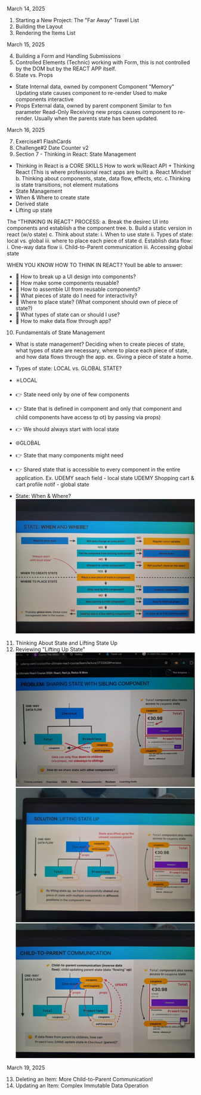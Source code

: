 March 14, 2025

1. Starting a New Project: The "Far Away" Travel List
2. Building the Layout
3. Rendering the Items List

March 15, 2025

4. Building a Form and Handling Submissions
5. Controlled Elements (Technic) working with Form, this is not controlled by the DOM but by the REACT APP itself.
6. State vs. Props

- State
  Internal data, owned by component
  Component "Memory"
  Updating state causes component to re-render
  Used to make components interactive
- Props
  External data, owned by parent component
  Similar to fxn parameter
  Read-Only
  Receiving new props causes component to re-render. Usually when the parents state has been updated.

March 16, 2025

7. Exercise#1 FlashCards
8. Challenge#2 Date Counter v2
9. Section 7 - Thinking in React: State Management

- Thinking in React is a CORE SKILLS
  How to work w/React API + Thinking React (This is where professional react apps are built)
  a. React Mindset
  b. Thinking about components, state, data flow, effects, etc.
  c.Thinking is state transitions, not element mutations
- State Management
- When & Where to create state
- Derived state
- Lifting up state

The "THINKING IN REACT" PROCESS:
a. Break the desirec UI into components and establish a the component tree.
b. Build a static version in react (w/o state)
c. Think about state:
i. When to use state
ii. Types of state: local vs. global
iii. where to place each piece of state
d. Establish data flow:
i. One-way data flow
ii. Child-to-Parent communication
iii. Accessing global state

WHEN YOU KNOW HOW TO THINK IN REACT? Youll be able to answer:

- 🤔 How to break up a UI design into components?
- 🤔 How make some components reusable?
- 🤔 How to assemble UI from reusable components?
- 🤔 What pieces of state do I need for interactivity?
- 🤔 Where to place state? (What component should own of piece of state?)
- 🤔 What types of state can or should I use?
- 🤔 How to make data flow through app?

10. Fundamentals of State Management

- What is state management? Deciding when to create pieces of state, what types of state are necessary, where to place each piece of state, and how data flows through the app.
  ex. Giving a piece of state a home.
- Types of state: LOCAL vs. GLOBAL STATE?

- ✳️LOCAL
- 👉 State need only by one of few components
- 👉 State that is defined in component and only that component and child components have access tp ot) by passing via props)
- 👉 We should always start with local state
- 🌐GLOBAL
- 👉 State that many components might need
- 👉 Shared state that is accessible to every component in the entire application.
  Ex.
  UDEMY seach field - local state
  UDEMY Shopping cart & cart profile notif - global state

- State: When & Where?
  ![alt text](image.png)

11. Thinking About State and Lifting State Up
12. Reviewing "Lifting Up State"
    ![alt text](image-1.png)
    ![alt text](image-2.png)
    ![alt text](image-3.png)

March 19, 2025

13. Deleting an Item: More Child-to-Parent Communication!
14. Updating an Item: Complex Immutable Data Operation
